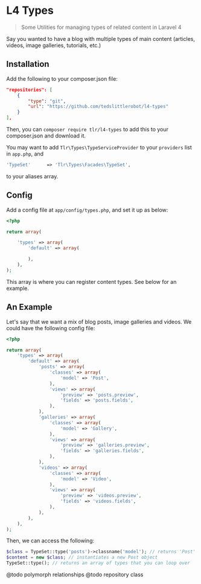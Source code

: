 L4 Types
========

> Some Utilities for managing types of related content in Laravel 4

Say you wanted to have a blog with multiple types of main content (articles, videos, image galleries, tutorials, etc.)

## Installation

Add the following to your composer.json file:

```json
"repositories": [
    {
        "type": "git",
        "url": "https://github.com/tedslittlerobot/l4-types"
    }
],
```

Then, you can `composer require tlr/l4-types` to add this to your composer.json and download it.

You may want to add `Tlr\Types\TypeServiceProvider` to your `providers` list in `app.php`, and

```php
'TypeSet'      => 'Tlr\Types\Facades\TypeSet',
```

to your aliases array.

## Config

Add a config file at `app/config/types.php`, and set it up as below:

```php
<?php

return array(

	'types' => array(
		'default' => array(

		),
	),
);
```

This array is where you can register content types. See below for an example.

## An Example

Let's say that we want a mix of blog posts, image galleries and videos. We could have the following config file:

```php
<?php

return array(
	'types' => array(
		'default' => array(
			'posts' => array(
				'classes' => array(
					'model' => 'Post',
				),
				'views' => array(
					'preview' => 'posts.preview',
					'fields' => 'posts.fields',
				),
			),
			'galleries' => array(
				'classes' => array(
					'model' => 'Gallery',
				),
				'views' => array(
					'preview' => 'galleries.preview',
					'fields' => 'galleries.fields',
				),
			),
			'videos' => array(
				'classes' => array(
					'model' => 'Video',
				),
				'views' => array(
					'preview' => 'videos.preview',
					'fields' => 'videos.fields',
				),
			),
		),
	),
);
```

Then, we can access the following:

```php
$class = TypeSet::type('posts')->classname('model'); // returns 'Post'
$content = new $class; // instantiates a new Post object
TypeSet::type(); // returns an array of types that you can loop over
```

@todo polymorph relationships
@todo repository class

